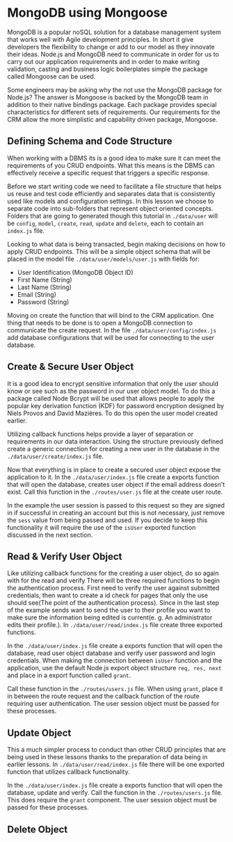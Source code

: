 # MongoDB using Mongoose
MongoDB is a popular noSQL solution for a database management system that works well with Agile development principles.  In short it give developers the flexibility to change or add to our model as they innovate their ideas.   Node.js and MongoDB need to communicate in order for us to carry out our application requirements and in order to make writing validation, casting and business logic boilerplates simple the package called Mongoose can be used.  

Some engineers may be asking why the not use the MongoDB package for Node.js?  The answer is Mongoose is backed by the MongoDB team in addition to their native bindings package. Each package provides special characteristics for different sets of requirements. Our requirements for the CRM allow the more simplistic and capability driven package, Mongoose.

## Defining Schema and Code Structure
When working with a DBMS its is a good idea to make sure it can meet the requirements of you CRUD endpoints.  What this means is the DBMS can effectively receive a specific request  that triggers a specific response.  

Before we start writing code we need to facilitate a file structure that helps us reuse and test code efficiently and separates data that is consistently used like models and configuration settings.  In this lesson we choose to separate code into sub-folders that represent object oriented concepts.  Folders that are going to generated though this tutorial in `./data/user` will be `config`, `model`, `create`, `read`, `update` and `delete`, each to contain an `index.js` file.  

Looking to what data is being transacted, begin making decisions on how to apply CRUD endpoints.  This will be a simple object schema that will be placed in the model file `./data/user/models/user.js` with fields for:

  * User Identification (MongoDB Object ID)
  * First Name (String)
  * Last Name (String)
  * Email (String)
  * Password (String)

Moving on create the function that will bind to the CRM application.  One thing that needs to be done is to open a MongoDB connection to communicate the create request.  In the file `./data/user/config/index.js` add database configurations that will be used for connecting to the user database.

## Create & Secure User Object
It is a good idea to encrypt sensitive information that only the user should know or see such as the password in our user object model.  To do this a package called Node Bcrypt will be used that allows people to apply the popular key derivation function (KDF) for password encryption designed by Niels Provos and David Mazières.  To do this open the user model created earlier.

Utilizing callback functions helps provide a layer of separation or requirements in our data interaction.  Using the structure previously defined create a generic connection for creating a new user in the database in the `./data/user/create/index.js` file.  

Now that everything is in place to create a secured user object expose the application to it.  In the `./data/user/index.js` file create a exports function that will open the database, creates  user object if the email address doesn't exist.  Call this function in the `./routes/user.js` file at the create user route.  

In the example the user session is passed to this request so they are signed in if successful in creating an account but this is not necessary, just remove the `sess` value from being passed and used.  If you decide to keep this functionality it will require the use of the `isUser` exported function discussed in the next section.

## Read & Verify User Object
Like utilizing callback functions for the creating a user object, do so again with for the read and verify There will be three required functions to begin the authentication process.  First need to verify the user against submitted credentials, then want to create a id check for pages that only the use should see(The point of the authentication process).  Since in the last step of the example sends want to send the user  to their profile you want to make sure the information being edited is current(e. g. An administrator edits their profile.).  In `./data/user/read/index.js` file create three exported functions.
  
In the `./data/user/index.js` file create a exports function that will open the database, read  user object database and verify user password and login credentials.  When making the connection between `isUser` function and the application, use the default Node.js export object structure `req, res, next` and place in a export function called `grant`.  

Call these function in the `./routes/users.js` file.  When using `grant`, place it in between the route request and  the callback function of the route requiring user authentication.  The user session object must be passed for these processes.

## Update Object
This a much simpler process to conduct than other CRUD principles that are being used in these lessons thanks to the preparation of data being in earlier lessons.  In `./data/user/read/index.js` file there will be one exported function that utilizes callback functionality.
  
In the `./data/user/index.js` file create a exports function that will open the database, update and verify.  Call the function in the `./routes/users.js` file.  This does require the `grant` component.  The user session object must be passed for these processes.

## Delete Object


